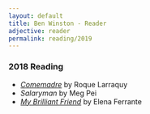 ```yaml
---
layout: default
title: Ben Winston - Reader
adjective: reader
permalink: reading/2019
---
```


### 2018 Reading

+ [*Comemadre*](https://www.indiebound.org/book/9781566895156) by Roque Larraquy
+ *Salaryman* by Meg Pei
+ [*My Brilliant Friend*](https://www.indiebound.org/book/9781609450786) by Elena Ferrante

